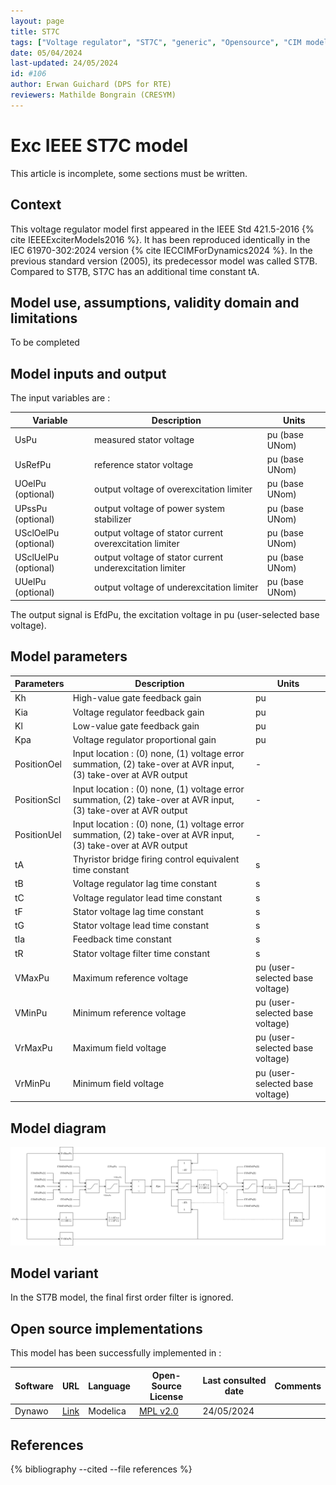 ```yaml
---
layout: page
title: ST7C
tags: ["Voltage regulator", "ST7C", "generic", "Opensource", "CIM model", "RMS", "phasor", "MRL4", "Single phase", "ExcIEEEST7C", "IEEE", "dynawo", "#106"]
date: 05/04/2024
last-updated: 24/05/2024
id: #106
author: Erwan Guichard (DPS for RTE)
reviewers: Mathilde Bongrain (CRESYM)
---
```

# Exc IEEE ST7C model

This article is incomplete, some sections must be written.

## Context

This voltage regulator model first appeared in the IEEE Std 421.5-2016 {% cite IEEEExciterModels2016 %}. It has been reproduced identically in the IEC 61970-302:2024 version {% cite IECCIMForDynamics2024 %}.
In the previous standard version (2005), its predecessor model was called ST7B. Compared to ST7B, ST7C has an additional time constant tA.

## Model use, assumptions, validity domain and limitations

To be completed

## Model inputs and output

The input variables are :

| Variable | Description | Units |
|-----------|--------------| ------|
| UsPu |measured stator voltage | pu (base UNom)|
|UsRefPu |reference stator voltage |pu (base UNom)|
|UOelPu (optional) |output voltage of overexcitation limiter |pu (base UNom)|
|UPssPu (optional) |output voltage of power system stabilizer |pu (base UNom)|
|USclOelPu (optional) |output voltage of stator current overexcitation limiter |pu (base UNom)|
|USclUelPu (optional) |output voltage of stator current underexcitation limiter |pu (base UNom)|
|UUelPu (optional) |output voltage of underexcitation limiter |pu (base UNom)|

The output signal is EfdPu, the excitation voltage in pu (user-selected base voltage).

## Model parameters

| Parameters | Description | Units |
|-----------|--------------| ------|
|Kh |High-value gate feedback gain |pu|
|Kia |Voltage regulator feedback gain |pu|
|Kl |Low-value gate feedback gain |pu|
|Kpa |Voltage regulator proportional gain |pu|
|PositionOel |Input location : (0) none, (1) voltage error summation, (2) take-over at AVR input, (3) take-over at AVR output|-|
|PositionScl |Input location : (0) none, (1) voltage error summation, (2) take-over at AVR input, (3) take-over at AVR output|-|
|PositionUel |Input location : (0) none, (1) voltage error summation, (2) take-over at AVR input, (3) take-over at AVR output|-|
|tA |Thyristor bridge firing control equivalent time constant |s|
|tB |Voltage regulator lag time constant |s|
|tC |Voltage regulator lead time constant |s|
|tF |Stator voltage lag time constant |s|
|tG |Stator voltage lead time constant |s|
|tIa |Feedback time constant |s|
|tR |Stator voltage filter time constant |s|
|VMaxPu |Maximum reference voltage |pu (user-selected base voltage)|
|VMinPu |Minimum reference voltage |pu (user-selected base voltage)|
|VrMaxPu |Maximum field voltage |pu (user-selected base voltage)|
|VrMinPu |Minimum field voltage |pu (user-selected base voltage)|

## Model diagram

![ST7C](ST7C.drawio.svg)

## Model variant

In the ST7B model, the final first order filter is ignored.

## Open source implementations

This model has been successfully implemented in :

| Software      | URL | Language | Open-Source License | Last consulted date | Comments |
| ------------- | --- | -------- | ------------------- | ------------------- | -------- |
| Dynawo | [Link](https://github.com/dynawo/dynawo) | Modelica | [MPL v2.0](https://www.mozilla.org/en-US/MPL/2.0/)  | 24/05/2024 |  |

## References

{% bibliography --cited --file references  %}
